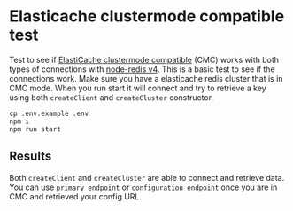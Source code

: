 # Elasticache clustermode compatible test

Test to see if [ElastiCache clustermode compatible](https://docs.aws.amazon.com/AmazonElastiCache/latest/red-ug/Replication.Redis-RedisCluster.html) (CMC) works with both types of connections with [node-redis v4](https://github.com/redis/node-redis).
This is a basic test to see if the connections work.
Make sure you have a elasticache redis cluster that is in CMC mode.
When you run start it will connect and try to retrieve a key using both `createClient` and `createCluster` constructor.

```
cp .env.example .env
npm i
npm run start
```

## Results

Both `createClient` and `createCluster` are able to connect and retrieve data. You can use `primary endpoint` or `configuration endpoint` once you are in CMC and retrieved your config URL.
